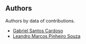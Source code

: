 ## Authors

Authors by data of contributions.

* [Gabriel Santos Cardoso](https://linkedin.com/in/eng-gabrielscardoso)
* [Leandro Marcos Pinheiro Souza](https://github.com/iyj99)
